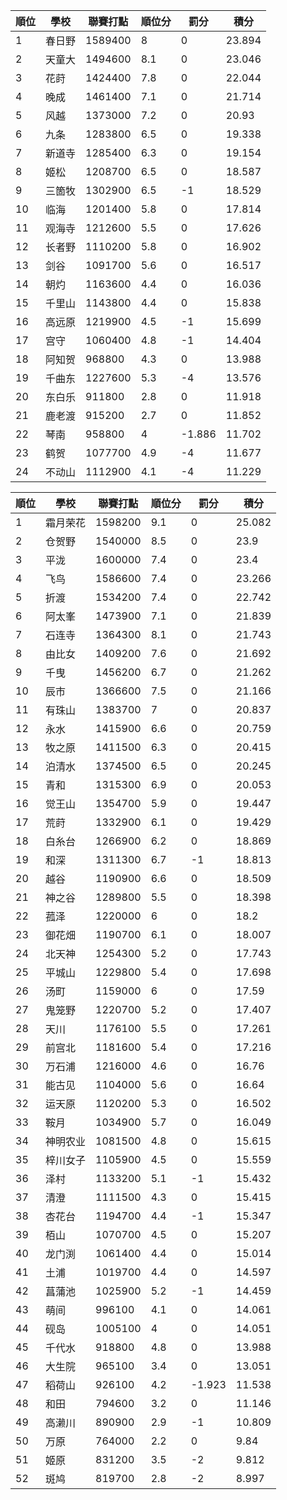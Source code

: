 順位|學校|聯賽打點|順位分|罰分|積分
-|-|-|-|-|-
1|春日野|1589400|8|0|23.894
2|天童大|1494600|8.1|0|23.046
3|花莳|1424400|7.8|0|22.044
4|晚成|1461400|7.1|0|21.714
5|风越|1373000|7.2|0|20.93
6|九条|1283800|6.5|0|19.338
7|新道寺|1285400|6.3|0|19.154
8|姬松|1208700|6.5|0|18.587
9|三箇牧|1302900|6.5|-1|18.529
10|临海|1201400|5.8|0|17.814
11|观海寺|1212600|5.5|0|17.626
12|长者野|1110200|5.8|0|16.902
13|剑谷|1091700|5.6|0|16.517
14|朝灼|1163600|4.4|0|16.036
15|千里山|1143800|4.4|0|15.838
16|高远原|1219900|4.5|-1|15.699
17|宫守|1060400|4.8|-1|14.404
18|阿知贺|968800|4.3|0|13.988
19|千曲东|1227600|5.3|-4|13.576
20|东白乐|911800|2.8|0|11.918
21|鹿老渡|915200|2.7|0|11.852
22|琴南|958800|4|-1.886|11.702
23|鹤贺|1077700|4.9|-4|11.677
24|不动山|1112900|4.1|-4|11.229

順位|學校|聯賽打點|順位分|罰分|積分
-|-|-|-|-|-
1|霜月荣花|1598200|9.1|0|25.082
2|仓贺野|1540000|8.5|0|23.9
3|平泷|1600000|7.4|0|23.4
4|飞鸟|1586600|7.4|0|23.266
5|折渡|1534200|7.4|0|22.742
6|阿太峯|1473900|7.1|0|21.839
7|石连寺|1364300|8.1|0|21.743
8|由比女|1409200|7.6|0|21.692
9|千曳|1456200|6.7|0|21.262
10|辰市|1366600|7.5|0|21.166
11|有珠山|1383700|7|0|20.837
12|永水|1415900|6.6|0|20.759
13|牧之原|1411500|6.3|0|20.415
14|泊清水|1374500|6.5|0|20.245
15|青和|1315300|6.9|0|20.053
16|觉王山|1354700|5.9|0|19.447
17|荒莳|1332900|6.1|0|19.429
18|白糸台|1266900|6.2|0|18.869
19|和深|1311300|6.7|-1|18.813
20|越谷|1190900|6.6|0|18.509
21|神之谷|1289800|5.5|0|18.398
22|菰泽|1220000|6|0|18.2
23|御花畑|1190700|6.1|0|18.007
24|北天神|1254300|5.2|0|17.743
25|平城山|1229800|5.4|0|17.698
26|汤町|1159000|6|0|17.59
27|鬼笼野|1220700|5.2|0|17.407
28|天川|1176100|5.5|0|17.261
29|前宫北|1181600|5.4|0|17.216
30|万石浦|1216000|4.6|0|16.76
31|能古见|1104000|5.6|0|16.64
32|运天原|1120200|5.3|0|16.502
33|鞍月|1034900|5.7|0|16.049
34|神明农业|1081500|4.8|0|15.615
35|梓川女子|1105900|4.5|0|15.559
36|泽村|1133200|5.1|-1|15.432
37|清澄|1111500|4.3|0|15.415
38|杏花台|1194700|4.4|-1|15.347
39|栢山|1070700|4.5|0|15.207
40|龙门渕|1061400|4.4|0|15.014
41|土浦|1019700|4.4|0|14.597
42|菖蒲池|1025900|5.2|-1|14.459
43|萌间|996100|4.1|0|14.061
44|砚岛|1005100|4|0|14.051
45|千代水|918800|4.8|0|13.988
46|大生院|965100|3.4|0|13.051
47|稻荷山|926100|4.2|-1.923|11.538
48|和田|794600|3.2|0|11.146
49|高濑川|890900|2.9|-1|10.809
50|万原|764000|2.2|0|9.84
51|姬原|831200|3.5|-2|9.812
52|斑鸠|819700|2.8|-2|8.997
